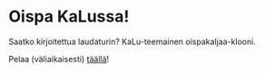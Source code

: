 # Oispa KaLussa!
Saatko kirjoitettua laudaturin? KaLu-teemainen oispakaljaa-klooni.

Pelaa (väliaikaisesti) [täällä](https://kl-corporation.github.io/oispakalussa/)!
